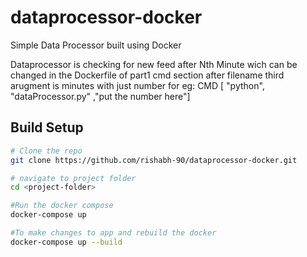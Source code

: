 # dataprocessor-docker
Simple Data Processor built using Docker

Dataprocessor is checking for new feed after Nth Minute wich can be changed in the Dockerfile of part1 cmd section after filename third arugment is minutes with just number for eg: CMD [ "python", "dataProcessor.py" ,"put the number here"]

## Build Setup

``` bash
# Clone the repo
git clone https://github.com/rishabh-90/dataprocessor-docker.git

# navigate to project folder
cd <project-folder>

#Run the docker compose
docker-compose up

#To make changes to app and rebuild the docker
docker-compose up --build
